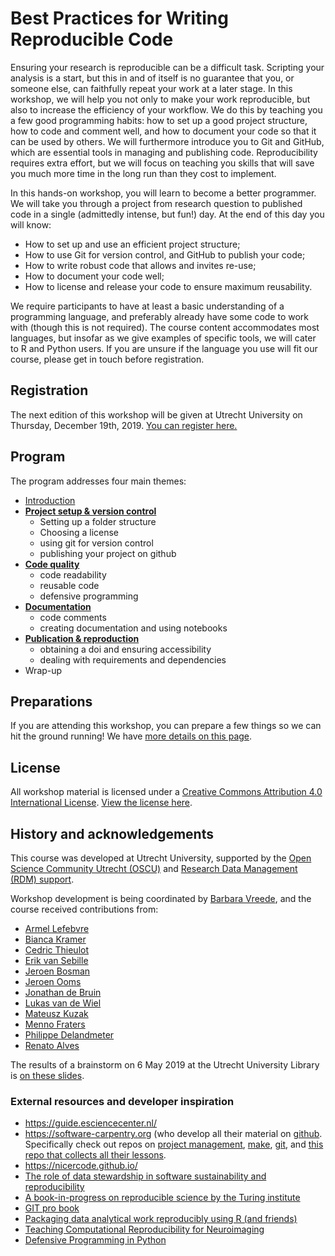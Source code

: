 # Best Practices for Writing Reproducible Code

Ensuring your research is reproducible can be a difficult task. Scripting your analysis is a start, but this in and of itself is no guarantee that you, or someone else, can faithfully repeat your work at a later stage. In this workshop, we will help you not only to make your work reproducible, but also to increase the efficiency of your workflow. We do this by teaching you a few good programming habits: how to set up a good project structure, how to code and comment well, and how to document your code so that it can be used by others. We will furthermore introduce you to Git and GitHub, which are essential tools in managing and publishing code. Reproducibility requires extra effort, but we will focus on teaching you skills that will save you much more time in the long run than they cost to implement.

In this hands-on workshop, you will learn to become a better programmer. We will take you through a project from research question to published code in a single (admittedly intense, but fun!) day. At the end of this day you will know:

- How to set up and use an efficient project structure;
- How to use Git for version control, and GitHub to publish your code;
- How to write robust code that allows and invites re-use;
- How to document your code well;
- How to license and release your code to ensure maximum reusability.

We require participants to have at least a basic understanding of a programming language, and preferably already have some code to work with (though this is not required). The course content accommodates most languages, but insofar as we give examples of specific tools, we will cater to R and Python users. If you are unsure if the language you use will fit our course, please get in touch before registration.


## Registration

The next edition of this workshop will be given at Utrecht University on Thursday, December 19th, 2019. [You can register here.](https://www.uu.nl/en/events/best-practices-for-writing-reproducible-code-19-december-2019)


## Program

The program addresses four main themes:
- [Introduction](slides/slides_introduction.html)
- [**Project setup & version control**](slides/slides_project-setup.html)
  - Setting up a folder structure
  - Choosing a license
  - using git for version control
  - publishing your project on github
- [**Code quality**](slides/slides_code-quality.html)
  - code readability
  - reusable code
  - defensive programming
- [**Documentation**](slides/slides_documentation.html)  
  - code comments
  - creating documentation and using notebooks
- [**Publication & reproduction**](slides/slides_reproducibility.html)
  - obtaining a doi and ensuring accessibility
  - dealing with requirements and dependencies
- Wrap-up


## Preparations

If you are attending this workshop, you can prepare a few things so we can hit the ground running! We have [more details on this page](preparations.md).


## License

All workshop material is licensed under a [Creative Commons Attribution 4.0 International License](http://creativecommons.org/licenses/by/4.0/). [View the license here](LICENSE.md).


## History and acknowledgements

This course was developed at Utrecht University, supported by the [Open Science Community Utrecht (OSCU)](https://openscience-utrecht.com) and [Research Data Management (RDM) support](https://www.uu.nl/en/research/research-data-management).

Workshop development is being coordinated by [Barbara Vreede](https://github.com/bvreede), and the course received contributions from:
- [Armel Lefebvre](https://github.com/armell)
- [Bianca Kramer](https://github.com/bmkramer)
- [Cedric Thieulot](https://github.com/cedrict)
- [Erik van Sebille](https://github.com/erikvansebille)
- [Jeroen Bosman](https://github.com/JeroenBosman)
- [Jeroen Ooms](https://github.com/jeroen)
- [Jonathan de Bruin](https://github.com/J535D165)
- [Lukas van de Wiel](https://github.com/hooiberg)
- [Mateusz Kuzak](https://twitter.com/matkuzak)
- [Menno Fraters](https://github.com/MFraters)
- [Philippe Delandmeter](https://github.com/delandmeterp)
- [Renato Alves](https://github.com/unode)

The results of a brainstorm on 6 May 2019 at the Utrecht University Library is [on these slides](https://docs.google.com/presentation/d/1MIPsWt08Kixe1TZfPeM8LvJv7p2es7lZ4Ui88FYbl5Y/edit?usp=sharing).


### External resources and developer inspiration
- https://guide.esciencecenter.nl/
- https://software-carpentry.org (who develop all their material on [github](https://github.com/swcarpentry). Specifically check out repos on [project management](https://github.com/swcarpentry/managing-research-software-projects), [make](https://github.com/swcarpentry/make-novice), [git](https://github.com/swcarpentry/git-novice), and [this repo that collects all their lessons](https://github.com/swcarpentry/swcarpentry).
- https://nicercode.github.io/
- [The role of data stewardship in software sustainability and reproducibility](https://zenodo.org/record/1419085#.XEneGrpFxaQ)
- [A book-in-progress on reproducible science by the Turing institute](https://github.com/alan-turing-institute/the-turing-way/)
- [GIT pro book](https://www.git-scm.com/book/en/v2)
- [Packaging data analytical work reproducibly using R (and friends)](https://peerj.com/preprints/3192.pdf)
- [Teaching Computational Reproducibility for Neuroimaging](https://www.frontiersin.org/articles/10.3389/fnins.2018.00727/full)
- [Defensive Programming in Python](https://github.com/UU-IMAU/Python-for-lunch-Notebooks/blob/master/PFL_10_defensive_programming/Defensive_programming.ipynb)
